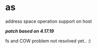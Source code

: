 # as
address space operation support on host

***patch based on 4.17.19***

fs and COW problem not resolved yet.. :)
